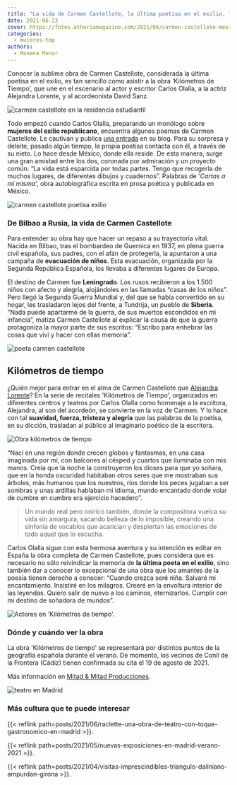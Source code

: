```yaml
---
title: "La vida de Carmen Castellote, la última poetisa en el exilio, llega al teatro"
date: 2021-06-23
cover: https://fotos.etheriamagazine.com/2021/06/carmen-castellote-mexico-1995.jpg
categories: 
  - mujeres-top
authors: 
  - Manena Munar
---
```


Conocer la sublime obra de Carmen Castellote, considerada la última poetisa en el exilio, es tan sencillo como asistir a la obra ‘Kilómetros de Tiempo’, que une en el escenario al actor y escritor Carlos Olalla, a la actriz Alejandra Lorente, y al acordeonista David Sanz.

![carmen castellote en la residencia estudiantil](https://fotos.etheriamagazine.com/2021/06/carmen-castellote-amigos-checo.jpg "Carmen Castellote en la residencia estudiantil con dos amigos checos.")

Todo empezó cuando Carlos Olalla, preparando un monólogo sobre **mujeres del exilio 
republicano**, encuentra algunos poemas de Carmen Castellote. Le cautivan y publica [una 
entrada](http://www.carlosolalla.com/) en su blog. Para su sorpresa y deleite, pasado 
algún tiempo, la propia poetisa contacta con él, a través de su nieto. Lo hace desde 
México, donde ella reside. De esta manera, surge una gran amistad entre los dos, 
coronada por admiración y un proyecto común: “La vida está esparcida por todas partes. 
Tengo que recogerla de muchos lugares, de diferentes dibujos y cuadernos”. Palabras de 
'_Cartas a mí misma_', obra autobiográfica escrita en prosa poética y publicada en 
México. 

![carmen castellote poetisa exilio](https://fotos.etheriamagazine.com/2021/06/carmen-castellote-1964.jpg "Carmen Castellote en sus mesa de trabajo de la editorial UTEHA (1964)")

### De Bilbao a Rusia, la vida de Carmen Castellote

Para entender su obra hay que hacer un repaso a su trayectoria vital. Nacida en Bilbao, 
tras el bombardeo de Guernica en 1937, en plena guerra civil española, sus padres, con 
el afán de protegerla, la apuntaron a una campaña de **evacuación de niños**. Esta 
evacuación, organizada por la Segunda República Española, los llevaba a diferentes 
lugares de Europa. 

El destino de Carmen fue **Leningrado**. Los rusos recibieron a los 1.500 niños con 
afecto y alegría, alojándoles en las llamadas “casas de los niños”. Pero llegó la 
Segunda Guerra Mundial y, del que se había convertido en su hogar, les trasladaron lejos 
del frente, a Tundrija, un pueblo de **Siberia**. “Nada puede apartarme de la guerra, de 
sus muertos escondidos en mi infancia”, matiza Carmen Castellote al explicar la causa de 
que la guerra protagoniza la mayor parte de sus escritos: “Escribo para enhebrar las 
cosas que viví y hacer con ellas memoria”. 

![poeta carmen castellote](https://fotos.etheriamagazine.com/2021/06/fotos-poetisa-carmen-castellote.jpg "Poetisa Carmen Castellote.")

## Kilómetros de tiempo

¿Quién mejor para entrar en el alma de Carmen Castellote que [Alejandra 
Lorente](https://www.instagram.com/alepunki?)? En la serie de recitales 'Kilómetros de 
Tiempo', organizados en diferentes centros y teatros por Carlos Olalla como homenaje a 
la escritora, Alejandra, al son del acordeón, se convierte en la voz de Carmen. Y lo 
hace con tal **suavidad, fuerza, tristeza y alegría** que las palabras de la poetisa, en 
su dicción, trasladan al público al imaginario poético de la escritora. 

![Obra kilómetros de tiempo](https://fotos.etheriamagazine.com/2021/06/teatro-kilometros-de-tiempo.jpg "Alejandra Lorente, David Sanz y Carlos Olalla. © Jorge A. Munar")

“Nací en una región donde crecen globos y fantasmas, en una casa imaginada por mí, con 
balcones al césped y cuartos que iluminaba con mis manos. Creía que la noche la 
construyeron los dioses para que yo soñara, que en la honda oscuridad habitaban otros 
seres que me mostraban sus árboles, más humanos que los nuestros, ríos donde los peces 
jugaban a ser sombras y unas ardillas hablaban mi idioma, mundo encantado donde volar de 
cumbre en cumbre era ejercicio hacedero”. 

> Un mundo real pero onírico también, donde la compositora vuelca su vida sin amargura, 
> sacando belleza de lo imposible, creando una sinfonía de vocablos que acarician y 
> despiertan las emociones de todo aquel que lo escucha. 

Carlos Olalla sigue con esta hermosa aventura y su intención es editar en España la obra 
completa de Carmen Castellote, pues considera que es necesario no sólo reivindicar la 
memoria de **la última poeta en el exilio**, sino también dar a conocer lo excepcional 
de una obra que los amantes de la poesía tienen derecho a conocer: “Cuando crezca seré 
niña. Salvaré mi encantamiento. Insistiré en los milagros. Creeré en la envoltura 
interior de las leyendas. Quiero salir de nuevo a los caminos, eternizarlos. Cumplir con 
mi destino de soñadora de mundos”. 

![Actores en 'Kilómetros de tiempo'.](https://fotos.etheriamagazine.com/2021/06/teatro-kilometros-de-tiempo-actores.jpg "Actores en 'Kilómetros de tiempo'. © Jorge A. Munar")

### Dónde y cuándo ver la obra

La obra 'Kilómetros de tiempo' se representará por distintos puntos de la geografía 
española durante el verano. De momento, los vecinos de Conil de la Frontera (Cádiz) 
tienen confirmada su cita el 19 de agosto de 2021. 

Más información en [Mitad & Mitad 
Producciones](https://mitadymitadproducciones.com/kilometrosdetiempo/). 

![teatro en Madrid](https://fotos.etheriamagazine.com/2021/06/KILOMETROS-DE-TIEMPO-CARTEL.jpg "Obra de teatro 'KIlómetros de tiempo'.")

### Más cultura que te puede interesar

{{< reflink 
path=posts/2021/06/raclette-una-obra-de-teatro-con-toque-gastronomico-en-madrid >}}. 

{{< reflink path=posts/2021/05/nuevas-exposiciones-en-madrid-verano-2021 >}}. 

{{< reflink 
path=posts/2021/04/visitas-imprescindibles-triangulo-daliniano-ampurdan-girona >}}.
